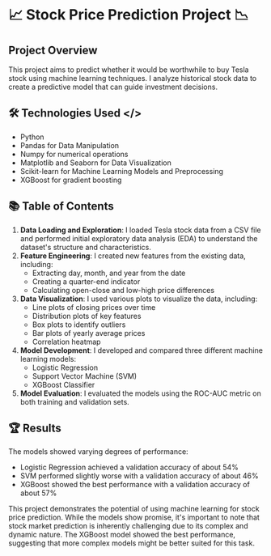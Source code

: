 # 📈 Stock Price Prediction Project 📉

## Project Overview 
This project aims to predict whether it would be worthwhile to buy Tesla stock using machine learning techniques. I analyze historical stock data to create a predictive model that can guide investment decisions.

## 🛠️ Technologies Used </>
- Python
- Pandas for Data Manipulation
- Numpy for numerical operations
- Matplotlib and Seaborn for Data Visualization
- Scikit-learn for Machine Learning Models and Preprocessing
- XGBoost for gradient boosting

## 📚 Table of Contents
1. **Data Loading and Exploration**: I loaded Tesla stock data from a CSV file and performed initial exploratory data analysis (EDA) to understand the dataset's structure and characteristics.
2. **Feature Engineering**: I created new features from the existing data, including:
   - Extracting day, month, and year from the date
   - Creating a quarter-end indicator
   - Calculating open-close and low-high price differences
3. **Data Visualization**: I used various plots to visualize the data, including:
   - Line plots of closing prices over time
   - Distribution plots of key features
   - Box plots to identify outliers
   - Bar plots of yearly average prices
   - Correlation heatmap
4. **Model Development**: I developed and compared three different machine learning models:
   - Logistic Regression
   - Support Vector Machine (SVM)
   - XGBoost Classifier
5. **Model Evaluation**: I evaluated the models using the ROC-AUC metric on both training and validation sets.

## 🏆 Results
The models showed varying degrees of performance:
- Logistic Regression achieved a validation accuracy of about 54%
- SVM performed slightly worse with a validation accuracy of about 46%
- XGBoost showed the best performance with a validation accuracy of about 57%

This project demonstrates the potential of using machine learning for stock price prediction. While the models show promise, it's important to note that stock market prediction is inherently challenging due to its complex and dynamic nature. The XGBoost model showed the best performance, suggesting that more complex models might be better suited for this task.

